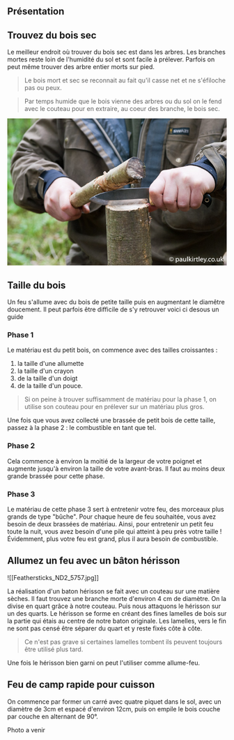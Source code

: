 ## Présentation

## Trouvez du bois sec

Le meilleur endroit où trouver du bois sec est dans les arbres. Les branches mortes reste loin de l'humidité du sol et sont facile à prélever. Parfois on peut même trouver des arbre entier morts sur pied.

> Le bois mort et sec se reconnait au fait qu'il casse net et ne s'éfiloche pas ou peux.

> Par temps humide que le bois vienne des arbres ou du sol on le fend avec le couteau pour en extraire, au coeur des branche, le bois sec.

![Feathersticks_ND2_5671.jpg](./Images/Feathersticks_ND2_5671.jpg)
## Taille du bois
Un feu s'allume avec du bois de petite taille puis en augmentant le diamêtre doucement. Il peut parfois être difficile de s'y retrouver voici ci desous un guide  
### Phase 1 

Le matériau est du petit bois, on commence avec des tailles croissantes : 
1. la taille d'une allumette 
2. la taille d'un crayon 
3. de la taille d'un doigt 
4. de la taille d'un pouce. 

> Si on peine à trouver suffisamment de matériau pour la phase 1, on utilise son couteau pour en prélever sur un matériau plus gros.

Une fois que vous avez collecté une brassée de petit bois de cette taille, passez à la phase 2 : le combustible en tant que tel. 

### Phase 2

Cela commence à environ la moitié de la largeur de votre poignet et augmente jusqu'à environ la taille de votre avant-bras. Il faut au moins deux grande brassée pour cette phase.

### Phase 3

Le matériau de cette phase 3 sert à entretenir votre feu, des morceaux plus grands de type "bûche". Pour chaque heure de feu souhaitée, vous avez besoin de deux brassées de matériau. Ainsi, pour entretenir un petit feu toute la nuit, vous avez besoin d'une pile qui atteint à peu près votre taille ! Évidemment, plus votre feu est grand, plus il aura besoin de combustible.

## Allumez un feu avec un bâton hérisson

![[Feathersticks_ND2_5757.jpg]]

La réalisation d'un baton hérisson se fait avec un couteau sur une matière sèches. Il faut trouvez une branche morte d'environ 4 cm de diamètre. On la divise en quart grâce à notre couteau. Puis nous attaquons le hérisson sur un des quarts.  Le hérisson se forme en créant des fines lamelles de bois sur la partie qui étais au centre de notre baton originale. Les lamelles, vers le fin ne sont pas censé être séparer du quart et y reste fixés côte à côte.

> Ce n'est pas grave si certaines lamelles tombent ils peuvent toujours être utilisé plus tard.

Une fois le hérisson bien garni on peut l'utiliser comme allume-feu. 
## Feu de camp rapide pour cuisson 

On commence par former un carré avec quatre piquet dans le sol, avec un diamètre de 3cm et espacé d'environ 12cm, puis on empile le bois couche par couche en alternant de 90°. 

Photo a venir